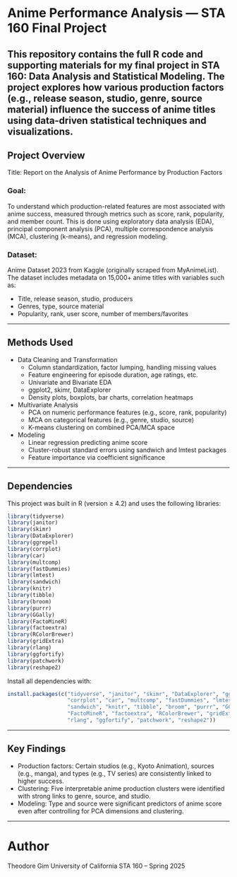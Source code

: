 # Anime Performance Analysis — STA 160 Final Project
This repository contains the full R code and supporting materials for my final project in STA 160: Data Analysis and Statistical Modeling. The project explores how various production factors (e.g., release season, studio, genre, source material) influence the success of anime titles using data-driven statistical techniques and visualizations.
---
## Project Overview
Title: Report on the Analysis of Anime Performance by Production Factors

### Goal:
To understand which production-related features are most associated with anime success, measured through metrics such as score, rank, popularity, and member count. This is done using exploratory data analysis (EDA), principal component analysis (PCA), multiple correspondence analysis (MCA), clustering (k-means), and regression modeling.

### Dataset:
Anime Dataset 2023 from Kaggle (originally scraped from MyAnimeList). The dataset includes metadata on 15,000+ anime titles with variables such as:
- Title, release season, studio, producers
- Genres, type, source material
- Popularity, rank, user score, number of members/favorites
---
## Methods Used
- Data Cleaning and Transformation
  - Column standardization, factor lumping, handling missing values
  - Feature engineering for episode duration, age ratings, etc.
  - Univariate and Bivariate EDA
  - ggplot2, skimr, DataExplorer
  - Density plots, boxplots, bar charts, correlation heatmaps
- Multivariate Analysis
  - PCA on numeric performance features (e.g., score, rank, popularity)
  - MCA on categorical features (e.g., genre, studio, source)
  - K-means clustering on combined PCA/MCA space
- Modeling
  - Linear regression predicting anime score
  - Cluster-robust standard errors using sandwich and lmtest packages
  - Feature importance via coefficient significance
---
## Dependencies
This project was built in R (version ≥ 4.2) and uses the following libraries:
```r
library(tidyverse)
library(janitor)
library(skimr)
library(DataExplorer)
library(ggrepel)
library(corrplot)
library(car)
library(multcomp)
library(fastDummies)
library(lmtest)
library(sandwich)
library(knitr)
library(tibble)
library(broom)
library(purrr)
library(GGally)
library(FactoMineR)
library(factoextra)
library(RColorBrewer)
library(gridExtra)
library(rlang)
library(ggfortify)
library(patchwork)
library(reshape2)
```
Install all dependencies with:
```r
install.packages(c("tidyverse", "janitor", "skimr", "DataExplorer", "ggrepel", 
                   "corrplot", "car", "multcomp", "fastDummies", "lmtest", 
                   "sandwich", "knitr", "tibble", "broom", "purrr", "GGally", 
                   "FactoMineR", "factoextra", "RColorBrewer", "gridExtra", 
                   "rlang", "ggfortify", "patchwork", "reshape2"))
```
---
## Key Findings
- Production factors: Certain studios (e.g., Kyoto Animation), sources (e.g., manga), and types (e.g., TV series) are consistently linked to higher success.
- Clustering: Five interpretable anime production clusters were identified with strong links to genre, source, and studio.
- Modeling: Type and source were significant predictors of anime score even after controlling for PCA dimensions and clustering.
---
# Author
Theodore Gim
University of California
STA 160 – Spring 2025
